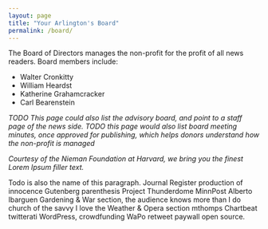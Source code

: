 ```yaml
---
layout: page
title: "Your Arlington's Board"
permalink: /board/
---
```


The Board of Directors manages the non-profit for the profit of all news readers.  Board members include:

- Walter Cronkitty
- William Heardst
- Katherine Grahamcracker
- Carl Bearenstein

*TODO This page could also list the advisory board, and point to a staff page of the news side.*
*TODO this page would also list board meeting minutes, once approved for publishing, which helps donors understand how the non-profit is managed*

*Courtesy of the Nieman Foundation at Harvard, we bring you the finest Lorem Ipsum filler text.*

Todo is also the name of this paragraph.  Journal Register production of innocence Gutenberg parenthesis Project Thunderdome MinnPost Alberto Ibarguen Gardening & War section, the audience knows more than I do church of the savvy I love the Weather & Opera section mthomps Chartbeat twitterati WordPress, crowdfunding WaPo retweet paywall open source.